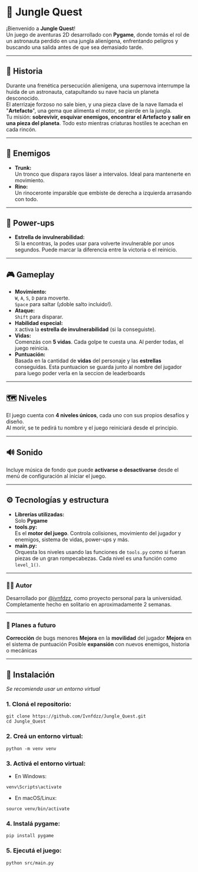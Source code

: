 # 🌴 Jungle Quest

¡Bienvenido a **Jungle Quest**!  
Un juego de aventuras 2D desarrollado con **Pygame**, donde tomás el rol de un astronauta perdido en una jungla alienígena, enfrentando peligros y buscando una salida antes de que sea demasiado tarde.

---

## 🧠 Historia

Durante una frenética persecución alienígena, una supernova interrumpe la huida de un astronauta, catapultando su nave hacia un planeta desconocido.  
El aterrizaje forzoso no sale bien, y una pieza clave de la nave llamada el "**Artefacto**", una gema que alimenta el motor, se pierde en la jungla.  
Tu misión: **sobrevivir, esquivar enemigos, encontrar el Artefacto y salir en una pieza del planeta**. Todo esto mientras criaturas hostiles te acechan en cada rincón.

---

## 🐍 Enemigos

- **Trunk:**  
  Un tronco que dispara rayos láser a intervalos. Ideal para mantenerte en movimiento.
- **Rino:**  
  Un rinoceronte imparable que embiste de derecha a izquierda arrasando con todo.

---

## 🌌 Power-ups

- **Estrella de invulnerabilidad:**  
  Si la encontras, la podes usar para volverte invulnerable por unos segundos. Puede marcar la diferencia entre la victoria o el reinicio.

---

## 🎮 Gameplay

- **Movimiento:**  
  `W`, `A`, `S`, `D` para moverte.  
  `Space` para saltar (¡doble salto incluido!).  
- **Ataque:**  
  `Shift` para disparar.  
- **Habilidad especial:**  
  `X` activa la **estrella de invulnerabilidad** (si la conseguiste).
- **Vidas:**  
  Comenzás con **5 vidas**. Cada golpe te cuesta una. Al perder todas, el juego reinicia.
- **Puntuación:**  
  Basada en la cantidad de **vidas** del personaje y las **estrellas** conseguidas. Esta puntuacion se guarda junto al nombre del jugador para luego poder verla en la seccion de leaderboards
  
---

## 🗺️ Niveles

El juego cuenta con **4 niveles únicos**, cada uno con sus propios desafíos y diseño.  
Al morir, se te pedirá tu nombre y el juego reiniciará desde el principio.

---

## 🔊 Sonido

Incluye música de fondo que puede **activarse o desactivarse** desde el menú de configuración al iniciar el juego.

---

## ⚙️ Tecnologías y estructura

- **Librerías utilizadas:**  
  Solo **Pygame**
- **tools.py:**  
  Es el **motor del juego**. Controla colisiones, movimiento del jugador y enemigos, sistema de vidas, power-ups y más.
- **main.py:**  
  Orquesta los niveles usando las funciones de `tools.py` como si fueran piezas de un gran rompecabezas. Cada nivel es una función como `level_1()`.

---

### 🧑‍💻 Autor

Desarrollado por [@ivnfdzz](https://github.com/Ivnfdzz), como proyecto personal para la universidad.
Completamente hecho en solitario en aproximadamente 2 semanas.

---

### 🏁 Planes a futuro

**Corrección** de bugs menores
**Mejora** en la **movilidad** del jugador
**Mejora** en el sistema de puntuación
Posible **expansión** con nuevos enemigos, historia o mecánicas

---

## 🚀 Instalación

*Se recomienda usar un entorno virtual*

### 1. Cloná el repositorio:
```
git clone https://github.com/Ivnfdzz/Jungle_Quest.git
cd Jungle_Quest
```

### 2. Creá un entorno virtual:
```
python -m venv venv
```

### 3. Activá el entorno virtual:
- En Windows:
```
venv\Scripts\activate
```
- En macOS/Linux:
```
source venv/bin/activate
```

### 4. Instalá pygame:
```
pip install pygame
```

### 5. Ejecutá el juego:
```
python src/main.py
```
